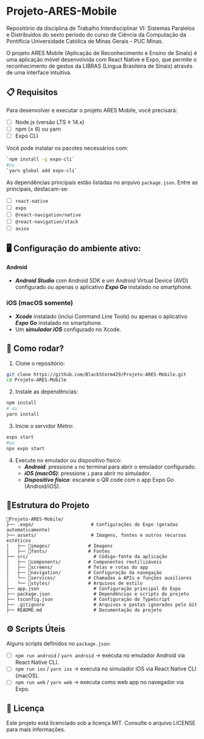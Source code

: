 # Projeto-ARES-Mobile

Repositório da disciplina de Trabalho Interdisciplinar VI: Sistemas Paralelos e Distribuídos do sexto período do curso de Ciência da Computação da Pontifícia Universidade Católica de Minas Gerais - PUC Minas.

O projeto ARES Mobile (Aplicação de Reconhecimento e Ensino de Sinais) é uma aplicação móvel desenvolvida com React Native e Expo, que permite o reconhecimento de gestos da LIBRAS (Língua Brasileira de Sinais) através de uma interface intuitiva.

## 📋 Requisitos

Para desenvolver e executar o projeto ARES Mobile, você precisará:

- [ ] Node.js (versão LTS &ge; 14.x)
- [ ] npm (&ge; 6) ou yarn
- [ ] Expo CLI 

Você pode instalar os pacotes necessários com:

```bash
`npm install -g expo-cli`
#ou
`yarn global add expo-cli`
````

As dependências principais estão listadas no arquivo `package.json`. Entre as principais, destacam-se:

- [ ] `react-native`
- [ ] `expo`
- [ ] `@react-navigation/native`
- [ ] `@react-navigation/stack`
- [ ] `axios`

## 🖥️ Configuração do ambiente ativo:

#### Android

- ***Android Studio*** com Android SDK e um Android Virtual Device (AVD) configurado ou apenas o aplicativo ***Expo Go*** instalado no smartphone.

### iOS (macOS somente)

-  ***Xcode*** instalado (inclui Command Line Tools) ou apenas o aplicativo ***Expo Go*** instalado no smartphone.
-  Um ***simulador iOS*** configurado no Xcode.

## 🚀 Como rodar?

1) Clone o repositório:

```bash
git clone https://github.com/BlackStorm429/Projeto-ARES-Mobile.git
cd Projeto-ARES-Mobile
````

2) Instale as dependências:

```bash
npm install
# ou
yarn install
````

3) Inicie o servidor Metro:

```bash
expo start
#ou
npx expo start
````

4) Execute no emulador ou dispositivo físico:
    - ***Android***: pressione `a` no terminal para abrir o emulador configurado.
    - ***iOS (macOS)***: pressione `i` para abrir no simulador.
    - ***Dispositivo físico***: escaneie o QR code com o app Expo Go (Android/iOS).

## 📂Estrutura do Projeto  
  ```plaintext
  📂Projeto-ARES-Mobile/  
  ├── .expo/                     # Configurações do Expo (geradas automaticamente)
  ├── assets/                    # Imagens, fontes e outros recursos estéticos
  |   ├── 📂images/              # Imagens
  |   ├── 📂fonts/               # Fontes
  ├── src/                        # Código-fonte da aplicação
  │   ├── 📂components/          # Componentes reutilizáveis
  │   ├── 📂screens/             # Telas e rotas do app
  │   ├── 📂navigation/          # Configuração da navegação
  │   └── 📂services/            # Chamadas a APIs e funções auxiliares
  |   └── 📂styles/              # Arquivos de estilo
  ├── app.json                    # Configuração principal do Expo
  ├── package.json                # Dependências e scripts do projeto
  ├── tsconfig.json               # Configuração do TypeScript 
  ├── .gitignore                  # Arquivos e pastas ignorados pelo Git  
  ├── README.md                   # Documentação do projeto
  ````

## ⚙️ Scripts Úteis

Alguns scripts definidos no `package.json`:

- [ ] `npm run android` / `yarn android` &rarr; executa no emulador Android via React Native CLI.
- [ ] `npm run ios` / `yarn ios` &rarr; executa no simulador iOS via React Native CLI (macOS).
- [ ] `npm run web` / `yarn web` &rarr; executa como web app no navegador via Expo.

## 📝 Licença

Este projeto está licenciado sob a licença MIT. Consulte o arquivo LICENSE para mais informações.
